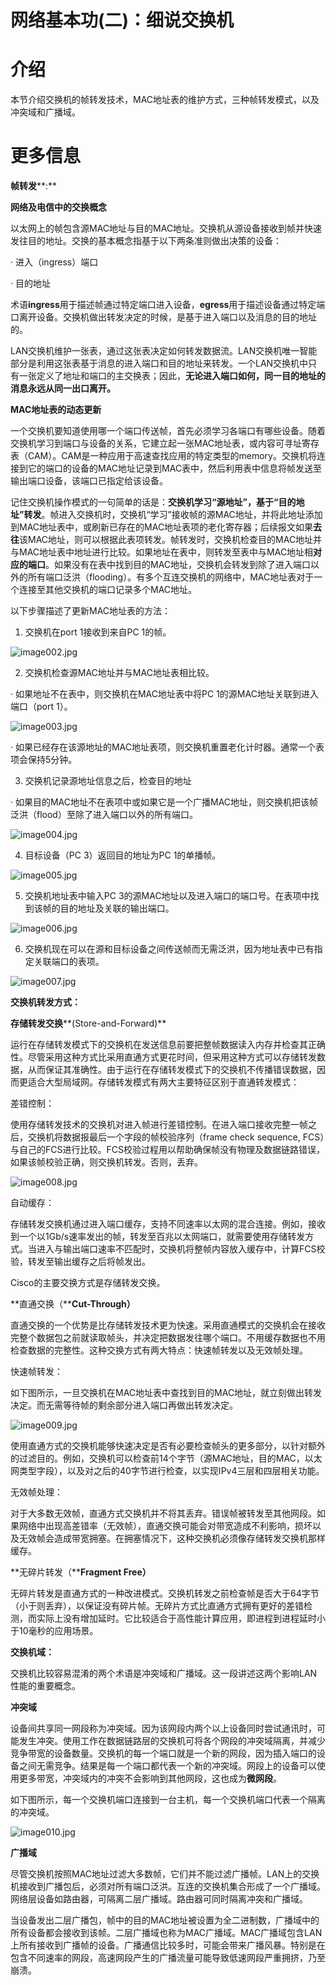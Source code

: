 # 网络基本功(二)：细说交换机

# 介绍

本节介绍交换机的帧转发技术，MAC地址表的维护方式，三种帧转发模式，以及冲突域和广播域。

  

# 更多信息

**帧转发****:**

**网络及电信中的交换概念**

以太网上的帧包含源MAC地址与目的MAC地址。交换机从源设备接收到帧并快速发往目的地址。交换的基本概念指基于以下两条准则做出决策的设备：

· 进入（ingress）端口

· 目的地址

术语**ingress**用于描述帧通过特定端口进入设备，**egress**用于描述设备通过特定端口离开设备。交换机做出转发决定的时候，是基于进入端口以及消息的目的地址的。

LAN交换机维护一张表，通过这张表决定如何转发数据流。LAN交换机唯一智能部分是利用这张表基于消息的进入端口和目的地址来转发。一个LAN交换机中只有一张定义了地址和端口的主交换表；因此，**无论进入端口如何，同一目的地址的消息永远从同一出口离开。**

****MAC地址表的动态更新****

一个交换机要知道使用哪一个端口传送帧，首先必须学习各端口有哪些设备。随着交换机学习到端口与设备的关系，它建立起一张MAC地址表，或内容可寻址寄存表（CAM）。CAM是一种应用于高速查找应用的特定类型的memory。交换机将连接到它的端口的设备的MAC地址记录到MAC表中，然后利用表中信息将帧发送至输出端口设备，该端口已指定给该设备。

记住交换机操作模式的一句简单的话是：**交换机学习“源地址”，基于“目的地址”转发**。帧进入交换机时，交换机“学习”接收帧的源MAC地址，并将此地址添加到MAC地址表中，或刷新已存在的MAC地址表项的老化寄存器；后续报文如果**去往**该MAC地址，则可以根据此表项转发。帧转发时，交换机检查目的MAC地址并与MAC地址表中地址进行比较。如果地址在表中，则转发至表中与MAC地址相**对应的端口**。如果没有在表中找到目的MAC地址，交换机会转发到除了进入端口以外的所有端口泛洪（flooding）。有多个互连交换机的网络中，MAC地址表对于一个连接至其他交换机的端口记录多个MAC地址。

以下步骤描述了更新MAC地址表的方法：

1. 交换机在port 1接收到来自PC 1的帧。

![image002.jpg](images/4603827135381.jpeg)

2. 交换机检查源MAC地址并与MAC地址表相比较。

· 如果地址不在表中，则交换机在MAC地址表中将PC 1的源MAC地址关联到进入端口（port 1）。

![image003.jpg](images/4564927137879.jpeg)

· 如果已经存在该源地址的MAC地址表项，则交换机重置老化计时器。通常一个表项会保持5分钟。

3. 交换机记录源地址信息之后，检查目的地址

· 如果目的MAC地址不在表项中或如果它是一个广播MAC地址，则交换机把该帧泛洪（flood）至除了进入端口以外的所有端口。

![image004.jpg](images/4516427140275.jpeg)

4. 目标设备（PC 3）返回目的地址为PC 1的单播帧。

![image005.jpg](images/4467827122395.jpeg)

5. 交换机地址表中输入PC 3的源MAC地址以及进入端口的端口号。在表项中找到该帧的目的地址及关联的输出端口。

![image006.jpg](images/4419127126641.jpeg)

6. 交换机现在可以在源和目标设备之间传送帧而无需泛洪，因为地址表中已有指定关联端口的表项。

![image007.jpg](images/4370627130086.jpeg)

**交换机转发方式：**

**存储转发交换****(Store-and-Forward)**

运行在存储转发模式下的交换机在发送信息前要把整帧数据读入内存并检查其正确性。尽管采用这种方式比采用直通方式更花时间，但采用这种方式可以存储转发数据，从而保证其准确性。由于运行在存储转发模式下的交换机不传播错误数据，因而更适合大型局域网。存储转发模式有两大主要特征区别于直通转发模式：

差错控制：

使用存储转发技术的交换机对进入帧进行差错控制。在进入端口接收完整一帧之后，交换机将数据报最后一个字段的帧校验序列（frame check sequence, FCS）与自己的FCS进行比较。FCS校验过程用以帮助确保帧没有物理及数据链路错误，如果该帧校验正确，则交换机转发。否则，丢弃。

![image008.jpg](images/4321827137417.jpeg)

自动缓存：

存储转发交换机通过进入端口缓存，支持不同速率以太网的混合连接。例如，接收到一个以1Gb/s速率发出的帧，转发至百兆以太网端口，就需要使用存储转发方式。当进入与输出端口速率不匹配时，交换机将整帧内容放入缓存中，计算FCS校验，转发至输出缓存之后将帧发出。

Cisco的主要交换方式是存储转发交换。

**直通交换（****Cut-Through）**

直通交换的一个优势是比存储转发技术更为快速。采用直通模式的交换机会在接收完整个数据包之前就读取帧头，并决定把数据发往哪个端口。不用缓存数据也不用检查数据的完整性。这种交换方式有两大特点：快速帧转发以及无效帧处理。

快速帧转发：

如下图所示，一旦交换机在MAC地址表中查找到目的MAC地址，就立刻做出转发决定。而无需等待帧的剩余部分进入端口再做出转发决定。

![image009.jpg](images/4273227117251.jpeg)

使用直通方式的交换机能够快速决定是否有必要检查帧头的更多部分，以针对额外的过滤目的。例如，交换机可以检查前14个字节（源MAC地址，目的MAC，以太网类型字段），以及对之后的40字节进行检查，以实现IPv4三层和四层相关功能。

无效帧处理：

对于大多数无效帧，直通方式交换机并不将其丢弃。错误帧被转发至其他网段。如果网络中出现高差错率（无效帧），直通交换可能会对带宽造成不利影响，损坏以及无效帧会造成带宽拥塞。在拥塞情况下，这种交换机必须像存储转发交换机那样缓存。

**无碎片转发（****Fragment Free）**

无碎片转发是直通方式的一种改进模式。交换机转发之前检查帧是否大于64字节（小于则丢弃），以保证没有碎片帧。无碎片方式比直通方式拥有更好的差错检测，而实际上没有增加延时。它比较适合于高性能计算应用，即进程到进程延时小于10毫秒的应用场景。

**交换机域：**

交换机比较容易混淆的两个术语是冲突域和广播域。这一段讲述这两个影响LAN性能的重要概念。

**冲突域**

设备间共享同一网段称为冲突域。因为该网段内两个以上设备同时尝试通讯时，可能发生冲突。使用工作在数据链路层的交换机可将各个网段的冲突域隔离，并减少竞争带宽的设备数量。交换机的每一个端口就是一个新的网段，因为插入端口的设备之间无需竞争。结果是每一个端口都代表一个新的冲突域。网段上的设备可以使用更多带宽，冲突域内的冲突不会影响到其他网段，这也成为**微网段**。

如下图所示，每一个交换机端口连接到一台主机，每一个交换机端口代表一个隔离的冲突域。

![image010.jpg](images/4214227129384.jpeg)

**广播域**

尽管交换机按照MAC地址过滤大多数帧，它们并不能过滤广播帧。LAN上的交换机接收到广播包后，必须对所有端口泛洪。互连的交换机集合形成了一个广播域。网络层设备如路由器，可隔离二层广播域。路由器可同时隔离冲突和广播域。

当设备发出二层广播包，帧中的目的MAC地址被设置为全二进制数，广播域中的所有设备都会接收到该帧。二层广播域也称为MAC广播域。MAC广播域包含LAN上所有接收到广播帧的设备。广播通信比较多时，可能会带来广播风暴。特别是在包含不同速率的网段，高速网段产生的广播流量可能导致低速网段严重拥挤，乃至崩溃。